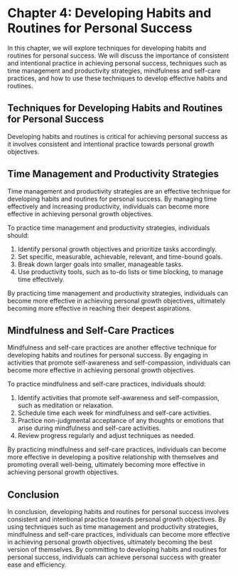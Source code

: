 Chapter 4: Developing Habits and Routines for Personal Success
==============================================================

In this chapter, we will explore techniques for developing habits and routines for personal success. We will discuss the importance of consistent and intentional practice in achieving personal success, techniques such as time management and productivity strategies, mindfulness and self-care practices, and how to use these techniques to develop effective habits and routines.

Techniques for Developing Habits and Routines for Personal Success
------------------------------------------------------------------

Developing habits and routines is critical for achieving personal success as it involves consistent and intentional practice towards personal growth objectives.

Time Management and Productivity Strategies
-------------------------------------------

Time management and productivity strategies are an effective technique for developing habits and routines for personal success. By managing time effectively and increasing productivity, individuals can become more effective in achieving personal growth objectives.

To practice time management and productivity strategies, individuals should:

1. Identify personal growth objectives and prioritize tasks accordingly.
2. Set specific, measurable, achievable, relevant, and time-bound goals.
3. Break down larger goals into smaller, manageable tasks.
4. Use productivity tools, such as to-do lists or time blocking, to manage time effectively.

By practicing time management and productivity strategies, individuals can become more effective in achieving personal growth objectives, ultimately becoming more effective in reaching their deepest aspirations.

Mindfulness and Self-Care Practices
-----------------------------------

Mindfulness and self-care practices are another effective technique for developing habits and routines for personal success. By engaging in activities that promote self-awareness and self-compassion, individuals can become more effective in achieving personal growth objectives.

To practice mindfulness and self-care practices, individuals should:

1. Identify activities that promote self-awareness and self-compassion, such as meditation or relaxation.
2. Schedule time each week for mindfulness and self-care activities.
3. Practice non-judgmental acceptance of any thoughts or emotions that arise during mindfulness and self-care activities.
4. Review progress regularly and adjust techniques as needed.

By practicing mindfulness and self-care practices, individuals can become more effective in developing a positive relationship with themselves and promoting overall well-being, ultimately becoming more effective in achieving personal growth objectives.

Conclusion
----------

In conclusion, developing habits and routines for personal success involves consistent and intentional practice towards personal growth objectives. By using techniques such as time management and productivity strategies, mindfulness and self-care practices, individuals can become more effective in achieving personal growth objectives, ultimately becoming the best version of themselves. By committing to developing habits and routines for personal success, individuals can achieve personal success with greater ease and efficiency.

